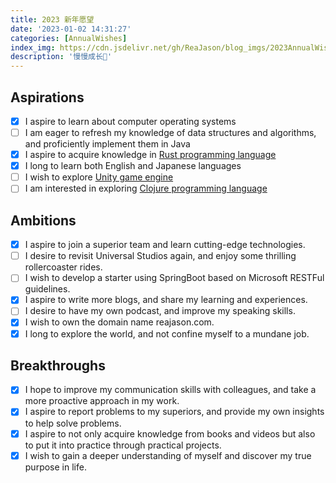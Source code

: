 ```yaml
---
title: 2023 新年愿望
date: '2023-01-02 14:31:27'
categories: [AnnualWishes]
index_img: https://cdn.jsdelivr.net/gh/ReaJason/blog_imgs/2023AnnualWishes_index_img.png
description: '慢慢成长🌟'
---
```


## Aspirations

- [x] I aspire to learn about computer operating systems
- [ ] I am eager to refresh my knowledge of data structures and algorithms, and proficiently implement them in Java
- [x] I aspire to acquire knowledge in [Rust programming language](https://www.rust-lang.org/)
- [x] I long to learn both English and Japanese languages
- [ ] I wish to explore [Unity game engine](https://unity.com/)
- [ ] I am interested in exploring [Clojure programming language](https://clojure.org/)

## Ambitions

- [x] I aspire to join a superior team and learn cutting-edge technologies.
- [ ] I desire to revisit Universal Studios again, and enjoy some thrilling rollercoaster rides.
- [ ] I wish to develop a starter using SpringBoot based on Microsoft RESTFul guidelines.
- [x] I aspire to write more blogs, and share my learning and experiences.
- [ ] I desire to have my own podcast, and improve my speaking skills.
- [x] I wish to own the domain name reajason.com.
- [x] I long to explore the world, and not confine myself to a mundane job.

## Breakthroughs

- [x] I hope to improve my communication skills with colleagues, and take a more proactive approach in my work.
- [x] I aspire to report problems to my superiors, and provide my own insights to help solve problems.
- [x] I aspire to not only acquire knowledge from books and videos but also to put it into practice through practical projects.
- [x] I wish to gain a deeper understanding of myself and discover my true purpose in life.

